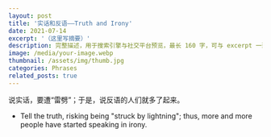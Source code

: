 ```yaml
---
layout: post
title: '实话和反语——Truth and Irony'
date: 2021-07-14
excerpt: '（这里写摘要）'
description: 完整描述，用于搜索引擎与社交平台预览，最长 160 字，可与 excerpt 一致
image: /media/your-image.webp
thumbnail: /assets/img/thumb.jpg
categories: Phrases
related_posts: true
---
```


说实话，要遭“雷劈”；于是，说反语的人们就多了起来。

- Tell the truth, risking being "struck by lightning"; thus, more and more people have started speaking in irony.